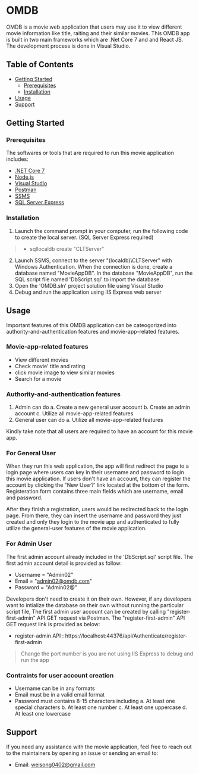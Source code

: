 # OMDB
OMDB is a movie web application that users may use it to view different movie information like title, raiting and their similar movies. This OMDB app is built in two main frameworks which are .Net Core 7 and and React JS. The development process is done in Visual Studio.

## Table of Contents
- [Getting Started](#getting-started)
  - [Prerequisites](#prerequisites)
  - [Installation](#installation)
- [Usage](#usage)
- [Support](#support)

## Getting Started

### Prerequisites
The softwares or tools that are required to run this movie application includes:
- [.NET Core 7](https://dotnet.microsoft.com/download)
- [Node.js](https://nodejs.org/en/download/)
- [Visual Studio](https://visualstudio.microsoft.com/downloads/)
- [Postman](https://www.postman.com/downloads/)
- [SSMS](https://learn.microsoft.com/en-us/sql/ssms/download-sql-server-management-studio-ssms?view=sql-server-ver16)
- [SQL Server Express](https://www.microsoft.com/en-us/sql-server/sql-server-downloads)

### Installation
1. Launch the command prompt in your computer, run the following code to create the local server. (SQL Server Express required)
  >  - sqllocaldb create "CLTServer"
2. Launch SSMS, connect to the server "(localdb)\CLTServer" with Windows Authentication. When the connection is done, create a database named "MovieAppDB". In the database "MovieAppDB", run the SQL script file named 'DbScript.sql' to import the database.
3. Open the 'OMDB.sln' project solution file using Visual Studio
4. Debug and run the application using IIS Express web server

## Usage
Important features of this OMDB application can be cateogorized into authority-and-authentication features and movie-app-related features.

### Movie-app-related features
- View different movies
- Check movie' title and rating
- click movie image to view similar movies
- Search for a movie

### Authority-and-authentication features
1. Admin can do
  a. Create a new general user account
  b. Create an admin account
  c. Utilize all movie-app-related features
2. General user can do
  a. Utilize all movie-app-related features

Kindly take note that all users are required to have an account for this movie app. 

### For General User
When they run this web application, the app will first redirect the page to a login page where users can key in their username and password to login this movie application. If users don't have an account, they can register the account by clicking the "New User?' link located at the bottom of the form. Registeration form contains three main fields which are username, email and password.
  
After they finish a registration, users would be redirected back to the login page. From there, they can insert the username and password they just created and only they login to the movie app and authenticated to fully utilize the general-user features of the movie application.

### For Admin User
The first admin account already included in the 'DbScript.sql' script file. The first admin account detail is provided as follow:
  - Username = "Admin02"
  - Email = "admin02@omdb.com"
  - Password = "Admin02@"

Developers don't need to create it on their own. However, if any developers want to intialize the database on their own without running the particular script file, The first admin user account can be created by calling "register-first-admin" API GET request via Postman.
The "register-first-admin" API GET request link is provided as below:
- register-admin API : https://localhost:44376/api/Authenticate/register-first-admin

> Change the port number is you are not using IIS Express to debug and run the app

### Contraints for user account creation
- Username can be in any formats
- Email must be in a valid email format
- Password must contains 8-15 characters including
  a. At least one special characters
  b. At least one number
  c. At least one uppercase
  d. At least one lowercase

## Support
If you need any assistance with the movie application, feel free to reach out to the maintainers by opening an issue or sending an email to:
- Email: weisong0402@gmail.com
